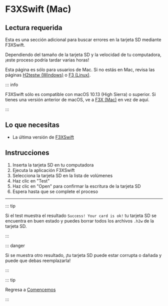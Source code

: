 # F3XSwift (Mac)

## Lectura requerida

Esta es una sección adicional para buscar errores en la tarjeta SD mediante F3XSwift.

Dependiendo del tamaño de la tarjeta SD y la velocidad de tu computadora, ¡este proceso podría tardar varias horas!

Esta página es sólo para usuarios de Mac. Si no estás en Mac, revisa las páginas [H2testw (Windows)](h2testw-\(windows\)) o [F3 (Linux)](f3-\(linux\)).

::: info

F3XSwift sólo es compatible con macOS 10.13 (High Sierra) o superior. Si tienes una versión anterior de macOS, ve a [F3X (Mac)](f3x-\(mac\)) en vez de aquí.

:::

## Lo que necesitas

- La última versión de [F3XSwift](https://github.com/vrunkel/F3XSwift/releases/latest)

## Instrucciones

1. Inserta la tarjeta SD en tu computadora
2. Ejecuta la aplicación F3XSwift
3. Selecciona la tarjeta SD en la lista de volúmenes
4. Haz clic en "Test"
5. Haz clic en "Open" para confirmar la escritura de la tarjeta SD
6. Espera hasta que se complete el proceso

___

::: tip

Si el test muestra el resultado `Success! Your card is ok!` tu tarjeta SD se encuentra en buen estado y puedes borrar todos los archivos `.h2w` de la tarjeta SD.

:::

::: danger

Si se muestra otro resultado, ¡tu tarjeta SD puede estar corrupta o dañada y puede que debas reemplazarla!

:::

::: tip

Regresa a [Comencemos](get-started)

:::
